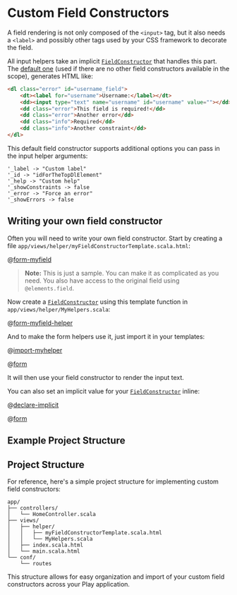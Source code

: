 <!--- Copyright (C) from 2022 The Play Framework Contributors <https://github.com/playframework>, 2011-2021 Lightbend Inc. <https://www.lightbend.com> -->

# Custom Field Constructors

A field rendering is not only composed of the `<input>` tag, but it also needs a `<label>` and possibly other tags used by your CSS framework to decorate the field.

All input helpers take an implicit [`FieldConstructor`](api/scala/views/html/helper/FieldConstructor.html) that handles this part. The [default one](api/scala/views/html/helper/defaultFieldConstructor$.html) (used if there are no other field constructors available in the scope), generates HTML like:

```html
<dl class="error" id="username_field">
    <dt><label for="username">Username:</label></dt>
    <dd><input type="text" name="username" id="username" value=""></dd>
    <dd class="error">This field is required!</dd>
    <dd class="error">Another error</dd>
    <dd class="info">Required</dd>
    <dd class="info">Another constraint</dd>
</dl>
```

This default field constructor supports additional options you can pass in the input helper arguments:

```
'_label -> "Custom label"
'_id -> "idForTheTopDlElement"
'_help -> "Custom help"
'_showConstraints -> false
'_error -> "Force an error"
'_showErrors -> false
```

## Writing your own field constructor

Often you will need to write your own field constructor. Start by creating a file `app/views/helper/myFieldConstructorTemplate.scala.html`:

@[form-myfield](code/scalaguide/forms/scalafieldconstructor/myFieldConstructorTemplate.scala.html)

> **Note:** This is just a sample. You can make it as complicated as you need. You also have access to the original field using `@elements.field`.

Now create a [`FieldConstructor`](api/scala/views/html/helper/FieldConstructor.html) using this template function in `app/views/helper/MyHelpers.scala`:

@[form-myfield-helper](code/ScalaFieldConstructor.scala)

And to make the form helpers use it, just import it in your templates:

@[import-myhelper](code/scalaguide/forms/scalafieldconstructor/userImport.scala.html)

@[form](code/scalaguide/forms/scalafieldconstructor/userImport.scala.html)

It will then use your field constructor to render the input text.

You can also set an implicit value for your [`FieldConstructor`](api/scala/views/html/helper/FieldConstructor.html) inline:

@[declare-implicit](code/scalaguide/forms/scalafieldconstructor/userDeclare.scala.html)

@[form](code/scalaguide/forms/scalafieldconstructor/userDeclare.scala.html)

## Example Project Structure

## Project Structure

For reference, here's a simple project structure for implementing custom field constructors:

```
app/
├── controllers/
│   └── HomeController.scala
├── views/
│   ├── helper/
│   │   ├── myFieldConstructorTemplate.scala.html
│   │   └── MyHelpers.scala
│   ├── index.scala.html
│   └── main.scala.html
└── conf/
    └── routes
```

This structure allows for easy organization and import of your custom field constructors across your Play application.
